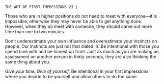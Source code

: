 ```
THE ART OF FIRST IMPRESSIONS 23 |
```
Those who are in higher positions do not need to meet with everyone—it
is impossible; otherwise they may never be able to get anything done. However,
when they _do_ meet with someone, they should carve out more time than one to
two minutes.

Don’t underestimate your own influence and overestimate your instincts
on people. Our instincts are just not that dialed in. Be intentional with those
you spend time with and be honest up front. Just as much as you are making an
assessment on another person in thirty seconds, they are also thinking the same
thing about you.

_Give your time.
Give of yourself._
Be intentional in your first impressions where you decide to be yourself and
allow others to do the same.

